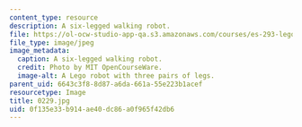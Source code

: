 ```yaml
---
content_type: resource
description: A six-legged walking robot.
file: https://ol-ocw-studio-app-qa.s3.amazonaws.com/courses/es-293-lego-robotics-spring-2007/0f135e33b914ae40dc86a0f965f42db6_0229.jpg
file_type: image/jpeg
image_metadata:
  caption: A six-legged walking robot.
  credit: Photo by MIT OpenCourseWare.
  image-alt: A Lego robot with three pairs of legs.
parent_uid: 6643c3f8-8d87-a6da-661a-55e223b1acef
resourcetype: Image
title: 0229.jpg
uid: 0f135e33-b914-ae40-dc86-a0f965f42db6
---
```

